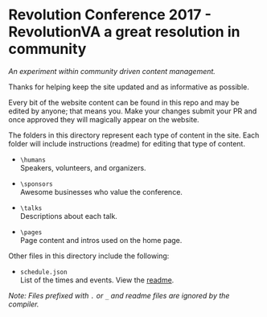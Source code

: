 # Revolution Conference 2017 - RevolutionVA a great resolution in community

*An experiment within community driven content management.*

Thanks for helping keep the site updated and as informative as possible. 

Every bit of the website content can be found in this repo and may be edited by anyone; that means you. Make your changes submit your PR and once approved they will magically appear on the website.

The folders in this directory represent each type of content in the site. Each folder will include instructions (readme) for editing that type of content.

- `\humans`<br>
Speakers, volunteers, and organizers.

- `\sponsors`<br>
Awesome businesses who value the conference.

- `\talks`<br>
Descriptions about each talk.

- `\pages`<br>
Page content and intros used on the home page.

Other files in this directory include the following:

- `schedule.json` <br>List of the times and events. View the <a href="schedule.json.md">readme</a>.


*Note: Files prefixed with `.` or `_` and readme files are ignored by the compiler.*
